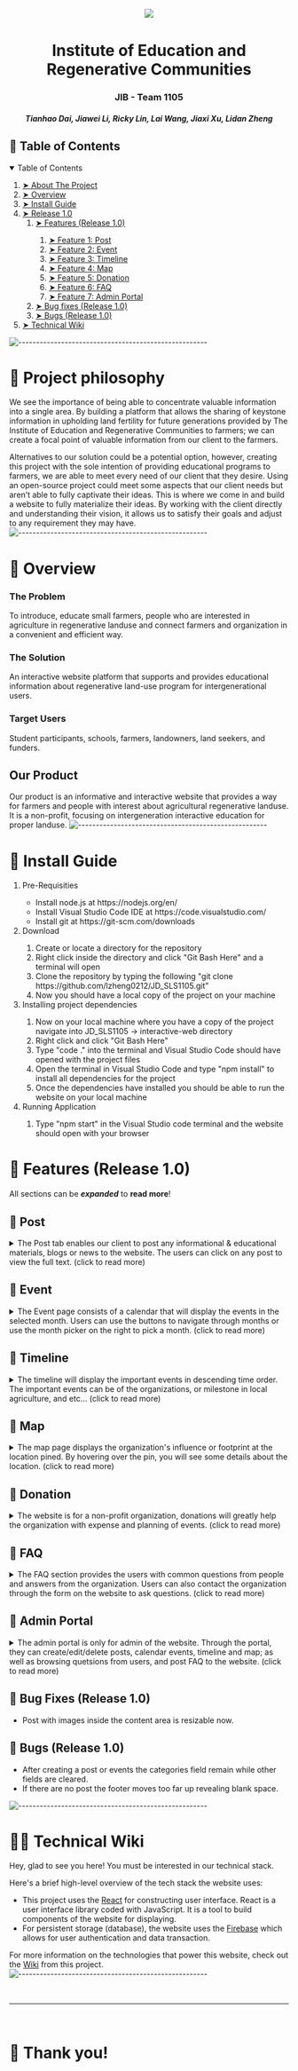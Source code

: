 <p align="center"> 
  <img src="https://github.com/lzheng0212/JD_SLS1105/blob/main/GIF/main.png?raw=true">
<!--   <img src="https://icons-for-free.com/iconfiles/png/512/ant+design+++outlined+icons+block-1324441552634165667.png" alt="Logo" width="80px" height="80px"> -->
</p>
<h1 align="center"> Institute of Education and Regenerative Communities </h1>
<h3 align="center"> JIB - Team 1105 </h3>
<h5 align="center"> 
  Tianhao Dai, 
  Jiawei Li, 
Ricky Lin, 
Lai Wang, 
Jiaxi Xu, 
Lidan Zheng
 </h5>


<!-- TABLE OF CONTENTS -->
<h2 id="table-of-contents"> 📖 Table of Contents</h2>

<details open="open">
  <summary>Table of Contents</summary>
  <ol>
    <li><a href="#projectPhilosophy"> ➤ About The Project</a></li>
    <li><a href="#overview"> ➤ Overview</a></li>
    <li><a href="#install"> ➤ Install Guide</a></li>
    <li><a href="#feature"> ➤ Release 1.0 </a>
       <ol>
        <li><a href="#feature"> ➤ Features (Release 1.0) </a></li>
        <ol>
          <li><a href="#post"> ➤ Feature 1: Post </a></li>
          <li><a href="#event"> ➤ Feature 2: Event </a></li>
          <li><a href="#timeline"> ➤ Feature 3: Timeline </a></li>
          <li><a href="#map"> ➤ Feature 4: Map </a></li>
          <li><a href="#donation"> ➤ Feature 5: Donation </a></li>
          <li><a href="#faq"> ➤ Feature 6: FAQ </a></li>
          <li><a href="#admin"> ➤ Feature 7: Admin Portal </a></li>
        </ol>
        <li><a href="#bugFixes"> ➤ Bug fixes (Release 1.0) </a></li>
        <li><a href="#bugs"> ➤ Bugs (Release 1.0) </a></li>
       </ol>
    </li>
    <li><a href="#wiki"> ➤ Technical Wiki</a></li>
  </ol>
</details>

![-----------------------------------------------------](https://raw.githubusercontent.com/andreasbm/readme/master/assets/lines/rainbow.png)
# 🧐 Project philosophy <a id="projectPhilosophy"></a>

We see the importance of being able to concentrate valuable information into a single area. By building a platform that allows the sharing of keystone information in upholding land fertility for future generations provided by The Institute of Education and Regenerative Communities to farmers; we can create a focal point of valuable information from our client to the farmers. 

Alternatives to our solution could be a potential option, however, creating this project with the sole intention of providing educational programs to farmers, we are able to meet every need of our client that they desire. Using an open-source project could meet some aspects that our client needs but aren’t able to fully captivate their ideas. This is where we come in and build a website to fully materialize their ideas. By working with the client directly and understanding their vision, it allows us to satisfy their goals and adjust to any requirement they may have. 
![-----------------------------------------------------](https://raw.githubusercontent.com/andreasbm/readme/master/assets/lines/rainbow.png)

# 📒 Overview <a id="overview"></a>

### The Problem
To introduce, educate small farmers, people who are interested in agriculture in regenerative landuse and connect farmers and organization in a convenient and efficient way.


### The Solution
An interactive website platform that supports and provides educational information about regenerative land-use program for intergenerational users.


### Target Users
Student participants, schools, farmers, landowners, land seekers, and funders.

## Our Product
Our product is an informative and interactive website that provides a way for farmers and people with interest about agricultural regenerative landuse. It is a non-profit, focusing on intergeneration interactive education for proper landuse.
![-----------------------------------------------------](https://raw.githubusercontent.com/andreasbm/readme/master/assets/lines/rainbow.png)
# 📒 Install Guide<a id="install"></a>
<ol>
  <li>Pre-Requisities</li>
  <ul>
    <li>Install node.js at https://nodejs.org/en/</li>
    <li>Install Visual Studio Code IDE at https://code.visualstudio.com/</li>
    <li>Install git at https://git-scm.com/downloads</li>
  </ul>
  <li>Download</li>
  <ol>
    <li>Create or locate a directory for the repository</li>
    <li>Right click inside the directory and click "Git Bash Here" and a terminal will open</li>
    <li>Clone the repository by typing the following "git clone https://github.com/lzheng0212/JD_SLS1105.git"</li>
  <li>Now you should have a local copy of the project on your machine</li>
  </ol>
  <li>Installing project dependencies</li>
  <ol>
    <li>Now on your local machine where you have a copy of the project navigate into JD_SLS1105 -> interactive-web directory</li>
  <li>Right click and click "Git Bash Here"</li>
  <li>Type "code ." into the terminal and Visual Studio Code should have opened with the project files</li>
  <li>Open the terminal in Visual Studio Code and type "npm install" to install all dependencies for the project</li>
  <li>Once the dependencies have installed you should be able to run the website on your local machine</li>
  </ol>
  <li>Running Application</li>
  <ol>
    <li>Type "npm start" in the Visual Studio code terminal and the website should open with your browser</li>
  </ol>
</ol>


# 📲 Features (Release 1.0) <a id="feature"></a>
All sections can be **_expanded_** to **read more**!
## 🌟  Post <a id="post"></a>
<details>
  <summary>The Post tab enables our client to post any informational & educational materials, blogs or news to the website. The users can click on any post to view the full text. (click to read more)</summary>
  
  <img src="https://github.com/lzheng0212/JD_SLS1105/blob/main/GIF/post.png?raw=true">
</details>



## 🌟  Event <a id="event"></a>
<details>
  <summary>
The Event page consists of a calendar that will display the events in the selected month. Users can use the buttons to navigate through months or use the month picker on the right to pick a month. (click to read more)
  </summary>
  
  <img src="https://github.com/lzheng0212/JD_SLS1105/blob/main/GIF/calendar.png?raw=true">

  
  <h3> Click on event </h3>

When clicking on a specific event, the event details will be shown.

<img src="https://github.com/lzheng0212/JD_SLS1105/blob/main/GIF/calendar-s.png?raw=true">
  
 </details>



## 🌟  Timeline <a id="timeline"></a>
<details>
  <summary>The timeline will display the important events in descending time order. The important events can be of the organizations, or milestone in local agriculture, and etc... (click to read more)</summary>
  
<img src="https://github.com/lzheng0212/JD_SLS1105/blob/main/GIF/timeline.png?raw=true">

  <h3> Design </h3>
The timeline events are displayed in a carousel style. By designing it not in a traditional timeline style, the users can view through all the timeline events in the order of time to learn more about the development of the organization.
  
</details> 



## 🌟  Map <a id="map"></a>
<details>
<summary>The map page displays the organization's influence or footprint at the location pined. By hovering over the pin, you will see some details about the location. (click to read more)</summary>

<img src="https://github.com/lzheng0212/JD_SLS1105/blob/main/GIF/map.png?raw=true">

</details> 



## 🌟  Donation <a id="donation"></a>

<details>
<summary>The website is for a non-profit organization, donations will greatly help the organization with expense and planning of events. 
  (click to read more)</summary>

<img src="https://github.com/lzheng0212/JD_SLS1105/blob/main/GIF/donation.png?raw=true">
  
  <h3> Payment </h3>
  We are using Stripe to facilitate payments, and to ensure security. 

</details> 



## 🌟  FAQ <a id="faq"></a>
<details>
<summary> The FAQ section provides the users with common questions from people and answers from the organization. Users can also contact the organization through the form on the website to ask questions. (click to read more)</summary>

<img src="https://github.com/lzheng0212/JD_SLS1105/blob/main/GIF/faq.png?raw=true">
  
  <h3> Contact Us </h3>
  The page contains the form to send to the organization.
  
<img src="https://github.com/lzheng0212/JD_SLS1105/blob/main/GIF/contactus.png?raw=true">

</details> 



## 🌟  Admin Portal <a id="admin"></a>

<details>
<summary> The admin portal is only for admin of the website. Through the portal, they can create/edit/delete posts, calendar events, timeline and map; as well as browsing quetsions from users, and post FAQ to the website. (click to read more)</summary>
  
<img src="https://github.com/lzheng0212/JD_SLS1105/blob/main/GIF/EditPost.gif?raw=true">
  
<img src="https://github.com/lzheng0212/JD_SLS1105/blob/main/GIF/admin.png?raw=true">
</details> 

## 🌟  Bug Fixes (Release 1.0) <a id="bugFixes"></a>

<ul>
  <li>Post with images inside the content area is resizable now.</li>
</ul>
  
## 🌟  Bugs (Release 1.0) <a id="bugFixes"></a>

<ul>
  <li>After creating a post or events the categories field remain while other fields are cleared.</li>
  <li>If there are no post the footer moves too far up revealing blank space.</li>
</ul>

![-----------------------------------------------------](https://raw.githubusercontent.com/andreasbm/readme/master/assets/lines/rainbow.png)


# 👨‍💻 Technical Wiki <a id="wiki"></a>

Hey, glad to see you here! You must be interested in our technical stack. 

Here's a brief high-level overview of the tech stack the website uses:

- This project uses the [React](https://reactjs.org/) for constructing user interface. React is a user interface library coded with JavaScript. It is a tool to build components of the website for displaying.
- For persistent storage (database), the website uses the [Firebase](https://firebase.google.com/) which allows for user authentication and data transaction.

For more information on the technologies that power this website, check out the [Wiki](https://github.com/lzheng0212/JD_SLS1105/wiki/Technical-Wiki) from this project.
![-----------------------------------------------------](https://raw.githubusercontent.com/andreasbm/readme/master/assets/lines/rainbow.png)



<br />

---

<br />

# 💛 Thank you!
